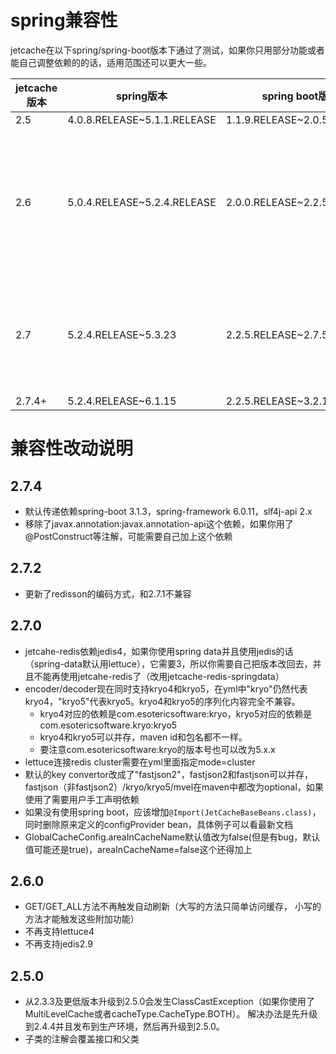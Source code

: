 # spring兼容性
jetcache在以下spring/spring-boot版本下通过了测试，如果你只用部分功能或者能自己调整依赖的的话，适用范围还可以更大一些。

| jetcache版本 | spring版本                    | spring boot版本               | 说明                                                                            |
|------------|-----------------------------|-----------------------------|-------------------------------------------------------------------------------|
| 2.5        | 4.0.8.RELEASE~5.1.1.RELEASE | 1.1.9.RELEASE~2.0.5.RELEASE ||
| 2.6        | 5.0.4.RELEASE~5.2.4.RELEASE | 2.0.0.RELEASE~2.2.5.RELEASE | jetcache-redis依赖jedis3.1.0，spring-data(jedis，boot版本<=2.1.X)依赖jedis2.9.3，不能同时用 |
| 2.7        | 5.2.4.RELEASE~5.3.23        | 2.2.5.RELEASE~2.7.5         | jetcahe-redis依赖jedis4，spring-data(jedis)依赖jedis3，不能同时用                        |
| 2.7.4+     | 5.2.4.RELEASE~6.1.15        | 2.2.5.RELEASE~3.2.12        | |

# 兼容性改动说明
## 2.7.4
* 默认传递依赖spring-boot 3.1.3，spring-framework 6.0.11，slf4j-api 2.x
* 移除了javax.annotation:javax.annotation-api这个依赖，如果你用了@PostConstruct等注解，可能需要自己加上这个依赖

## 2.7.2
* 更新了redisson的编码方式，和2.7.1不兼容

## 2.7.0
* jetcahe-redis依赖jedis4，如果你使用spring data并且使用jedis的话（spring-data默认用lettuce），它需要3，所以你需要自己把版本改回去，并且不能再使用jetcahe-redis了（改用jetcache-redis-springdata）
* encoder/decoder现在同时支持kryo4和kryo5，在yml中"kryo"仍然代表kryo4，"kryo5"代表kryo5。kryo4和kryo5的序列化内容完全不兼容。
  * kryo4对应的依赖是com.esotericsoftware:kryo，kryo5对应的依赖是com.esotericsoftware.kryo:kryo5
  * kryo4和kryo5可以并存，maven id和包名都不一样。
  * 要注意com.esotericsoftware:kryo的版本号也可以改为5.x.x
* lettuce连接redis cluster需要在yml里面指定mode=cluster
* 默认的key convertor改成了"fastjson2"，fastjson2和fastjson可以并存，fastjson（非fastjson2）/kryo/kryo5/mvel在maven中都改为optional，如果使用了需要用户手工声明依赖
* 如果没有使用spring boot，应该增加```@Import(JetCacheBaseBeans.class)```，同时删除原来定义的configProvider bean，具体例子可以看最新文档
* GlobalCacheConfig.areaInCacheName默认值改为false(但是有bug，默认值可能还是true)，areaInCacheName=false这个还得加上

## 2.6.0
* GET/GET_ALL方法不再触发自动刷新（大写的方法只简单访问缓存， 小写的方法才能触发这些附加功能）
* 不再支持lettuce4
* 不再支持jedis2.9

## 2.5.0
* 从2.3.3及更低版本升级到2.5.0会发生ClassCastException（如果你使用了MultiLevelCache或者cacheType.CacheType.BOTH）。
解决办法是先升级到2.4.4并且发布到生产环境，然后再升级到2.5.0。
* 子类的注解会覆盖接口和父类